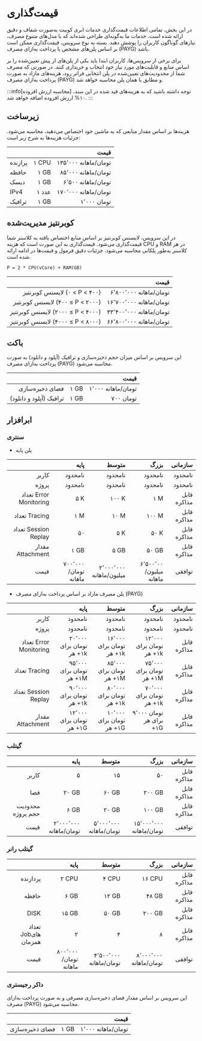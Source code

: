 # قیمت‌گذاری

در این بخش، تمامی اطلاعات قیمت‌گذاری خدمات ابری کوبیت به‌صورت شفاف و دقیق ارائه شده است. خدمات ما به‌گونه‌ای طراحی شده‌اند که با مدل‌های متنوع مصرف، نیازهای گوناگون کاربران را پوشش دهند. بسته به نوع سرویس، قیمت‌گذاری ممکن است بر اساس پلن‌های مشخص یا پرداخت به‌ازای مصرف (PAYG) باشد.

برای برخی از سرویس‌ها، کاربران ابتدا باید یکی از پلن‌های از پیش تعیین‌شده را بر اساس منابع و قابلیت‌های مورد نیاز خود انتخاب و خریداری کنند. در صورتی که مصرف شما از محدودیت‌های تعیین‌شده در پلن انتخابی فراتر رود، هزینه‌های مازاد به ‌صورت پرداخت به‌ازای مصرف (PAYG) و مطابق با همان پلن محاسبه خواهد شد.

:::info[محاسبه ارزش افزوده]
توجه داشته باشید که به هزینه‌های قید شده در این سند، ۱۰% ارزش افزوده اضافه خواهد شد.
:::

## زیرساخت

هزینه‌ها بر اساس مقدار منابعی که به ماشین خود اختصاص می‌دهید، محاسبه می‌شود. جزئیات هزینه‌ها به شرح زیر است:

|         |        |                 قیمت |
| ------- | -----: | -------------------: |
| پرازنده | ‎۱ CPU | ۱۳۵٬۰۰۰ تومان/ماهانه |
| حافظه   |  ‎۱ GB |  ۸۵٬۰۰۰ تومان/ماهانه |
| دیسک    |  ‎۱ GB |   ۶٬۵۰۰ تومان/ماهانه |
| IPv4    |  ۱ عدد | ۱۷۰٬۰۰۰ تومان/ماهانه |
| ترافیک  |  ‎۱ GB |          ۱٬۰۰۰ تومان |

## کوبرنتیز مدیریت‌شده

در این سرویس، لایسنس کوبرنتیز بر اساس منابع اختصاص یافته به کلاستر شما قیمت‌گذاری می‌شود. قیمت‌گذاری به این صورت است که هزینه CPU و RAM در هر کلاستر به‌طور پلکانی محاسبه می‌شود. جزئیات دقیق فرمول و قیمت‌ها در ادامه ارائه شده است.

    P = 2 * CPU(vCore) + RAM(GB)

|                                    |                    قیمت |
| ---------------------------------: | ----------------------: |
|     لایسنس کوبرنتیز ‎(۰ < P < ۴۰۰) |  ۶٬۸۰۰٬۰۰۰ تومان/ماهانه |
|  لایسنس کوبرنتیز ‎(۴۰۰ ≤ P < ۲۰۰۰) | ۱۶٬۷۰۰٬۰۰۰ تومان/ماهانه |
| لایسنس کوبرنتیز ‎(۲۰۰۰ ≤ P < ۴۰۰۰) | ۳۳٬۴۰۰٬۰۰۰ تومان/ماهانه |
| لایسنس کوبرنتیز ‎(۴۰۰۰ ≤ P < ۸۰۰۰) | ۶۶٬۸۰۰٬۰۰۰ تومان/ماهانه |

## باکت

این سرویس بر اساس میزان حجم ذخیره‌سازی و ترافیک (آپلود و دانلود) به صورت پرداخت به‌ازای مصرف (PAYG) محاسبه می‌شود.

|                         |       |               قیمت |
| ----------------------: | ----- | -----------------: |
|         فضای ذخیره‌سازی | ‎۱ GB | ۱٬۰۰۰ تومان/ماهانه |
| ترافیک (آپلود و دانلود) | ‎۱ GB |          ۷۰۰ تومان |

## ابرافزار

### سنتری

- پلن پایه

|                        |                 پایه |                   متوسط |                   بزرگ |     سازمانی |
| ---------------------: | -------------------: | ----------------------: | ---------------------: | ----------: |
|                  کاربر |              نامحدود |                 نامحدود |                نامحدود |     نامحدود |
|                  پروژه |              نامحدود |                 نامحدود |                نامحدود |     نامحدود |
| تعداد Error Monitoring |                 ‎۵ K |                  ‎۱۰۰ K |                   ‎۱ M | قابل مذاکره |
|          تعداد Tracing |                 ‎۱ M |                   ‎۱۰ M |                 ‎۱۰۰ M | قابل مذاکره |
|   تعداد Session Replay |                   ۵۰ |                    ‎۵ K |                  ‎۵۰ K | قابل مذاکره |
|       مقدار Attachment |                ‎۱ GB |                   ‎۵ GB |                 ‎۵۰ GB | قابل مذاکره |
|                   قیمت | ۷۰۰٬۰۰۰ تومان/ماهانه | ۲٬۰۰۰٬۰۰۰ میلیون/ماهانه | ۶٬۵۰۰٬۰۰ میلیون/ماهانه |      توافقی |

- پلن مصرف مازاد بر اساس پرداخت به‌ازای مصرف (PAYG)

|                        |                      پایه |                     متوسط |                      بزرگ |     سازمانی |
| ---------------------: | ------------------------: | ------------------------: | ------------------------: | ----------: |
|                  کاربر |                   نامحدود |                   نامحدود |                   نامحدود |     نامحدود |
|                  پروژه |                   نامحدود |                   نامحدود |                   نامحدود |     نامحدود |
| تعداد Error Monitoring | ۲۰٬۰۰۰ تومان برای هر ‎+۱k | ۱۶٬۰۰۰ تومان برای هر ‎+۱k | ۱۲٬۰۰۰ تومان برای هر ‎+۱k | قابل مذاکره |
|          تعداد Tracing | ۹۵٬۰۰۰ تومان برای هر ‎+۱M | ۸۵٬۰۰۰ تومان برای هر ‎+۱M | ۷۵٬۰۰۰ تومان برای هر ‎+۱M | قابل مذاکره |
|   تعداد Session Replay | ۹۰٬۰۰۰ تومان برای هر ‎+۱k | ۸۰٬۰۰۰ تومان برای هر ‎+۱k | ۷۰٬۰۰۰ تومان برای هر ‎+۱k | قابل مذاکره |
|       مقدار Attachment | ۱۲٬۰۰۰ تومان برای هر ‎+۱G | ۱۰٬۰۰۰ تومان برای هر ‎+۱G |  ۹٬۰۰۰ تومان برای هر ‎+۱G | قابل مذاکره |

### گیتلب

|                   |                   پایه |                  متوسط |                    بزرگ |     سازمانی |
| ----------------: | ---------------------: | ---------------------: | ----------------------: | ----------: |
|             کاربر |                      ۵ |                     ۱۵ |                      ۵۰ | قابل مذاکره |
|               فضا |                 ‎۲۰ GB |                 ‎۶۰ GB |                 ‎۲۰۰ GB | قابل مذاکره |
| محدودیت حجم پروژه |                  ‎۶ GB |                 ‎۲۰ GB |                 ‎۱۰۰ GB | قابل مذاکره |
|              قیمت | ۲٬۰۰۰٬۰۰۰ تومان/ماهانه | ۵٬۰۰۰٬۰۰۰ تومان/ماهانه | ۱۵٬۰۰۰٬۰۰۰ تومان/ماهانه |      توافقی |

### گیتلب رانر

|                     |                 پایه |                  متوسط |                   بزرگ |     سازمانی |
| ------------------: | -------------------: | ---------------------: | ---------------------: | ----------: |
|            پردازنده |               ‎۲ CPU |                 ‎۴ CPU |                ‎۱۶ CPU | قابل مذاکره |
|               حافظه |                ‎۶ GB |                 ‎۱۲ GB |                 ‎۴۸ GB | قابل مذاکره |
|                DISK |               ‎۱۵ GB |                 ‎۵۰ GB |                ‎۲۰۰ GB | قابل مذاکره |
| تعداد Jobهای همزمان |                    ۲ |                      ۴ |                      ۸ | قابل مذاکره |
|                قیمت | ۸۰۰٬۰۰۰ تومان/ماهانه | ۴٬۵۰۰٬۰۰۰ تومان/ماهانه | ۸٬۰۰۰٬۰۰۰ تومان/ماهانه |      توافقی |

### داکر رجیستری

این سرویس بر اساس مقدار فضای ذخیره‌سازی مصرفی و به صورت پرداخت به‌ازای مصرف (PAYG) محاسبه می‌شود.

|                 |       |               قیمت |
| --------------: | ----- | -----------------: |
| فضای ذخیره‌سازی | ‎۱ GB | ۱٬۰۰۰ تومان/ماهانه |
